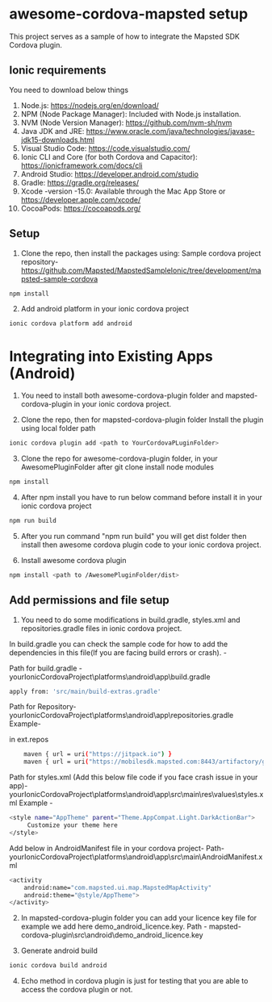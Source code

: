 # awesome-cordova-mapsted setup

This project serves as a sample of how to integrate the Mapsted SDK Cordova plugin.


## Ionic requirements
You need to download below things

1. Node.js: https://nodejs.org/en/download/
2. NPM (Node Package Manager): Included with Node.js installation.
3. NVM (Node Version Manager): https://github.com/nvm-sh/nvm
4. Java JDK and JRE: https://www.oracle.com/java/technologies/javase-jdk15-downloads.html
5. Visual Studio Code: https://code.visualstudio.com/
6. Ionic CLI and Core (for both Cordova and Capacitor): https://ionicframework.com/docs/cli
7. Android Studio: https://developer.android.com/studio
8. Gradle: https://gradle.org/releases/
9. Xcode -version -15.0: Available through the Mac App Store or https://developer.apple.com/xcode/
10. CocoaPods: https://cocoapods.org/

## Setup

1. Clone the repo, then install the packages using:
Sample cordova project repository-
https://github.com/Mapsted/MapstedSampleIonic/tree/development/mapsted-sample-cordova
```sh
npm install
```
2. Add android platform in your ionic cordova project
```sh
ionic cordova platform add android
```

# Integrating into Existing Apps (Android)

1. You need to install both awesome-cordova-plugin folder and mapsted-cordova-plugin in your ionic cordova project.

2. Clone the repo, then for mapsted-cordova-plugin folder Install the plugin using local folder path
```sh
ionic cordova plugin add <path to YourCordovaPLuginFolder>
```

3. Clone the repo for awesome-cordova-plugin folder, in your AwesomePluginFolder after git clone install node modules
```sh
npm install
```

4. After npm install you have to run below command before install it in your ionic cordova project
```sh
npm run build
```

5. After you run command "npm run build" you will get dist folder then install then awesome cordova plugin code to your ionic cordova project. 

6. Install awesome cordova plugin
```sh
npm install <path to /AwesomePluginFolder/dist>
```

## Add permissions and file setup
1. You need to do some modifications in build.gradle, styles.xml and repositories.gradle files in ionic cordova project.

In build.gradle you can check the sample code for how to add the dependencies in this file(If you are facing build errors or crash). -

Path for build.gradle -
yourIonicCordovaProject\platforms\android\app\build.gradle
 <!-- other dependencies -->
```sh
apply from: 'src/main/build-extras.gradle'
```

Path for Repository-
yourIonicCordovaProject\platforms\android\app\repositories.gradle
Example-
<!-- Add the below lines --> in ext.repos
```sh
    maven { url = uri("https://jitpack.io") }
    maven { url = uri("https://mobilesdk.mapsted.com:8443/artifactory/gradle-mapsted") }
```

Path for styles.xml (Add this below file code if you face crash issue in your app)-
yourIonicCordovaProject\platforms\android\app\src\main\res\values\styles.xml
Example -
```sh
<style name="AppTheme" parent="Theme.AppCompat.Light.DarkActionBar">
     Customize your theme here 
</style>
```

Add below in AndroidManifest file in your cordova project-
Path- yourIonicCordovaProject\platforms\android\app\src\main\AndroidManifest.xml
```sh
<activity
    android:name="com.mapsted.ui.map.MapstedMapActivity"
    android:theme="@style/AppTheme">
</activity>
```

2. In mapsted-cordova-plugin folder you can add your licence key file for example we add here demo_android_licence.key.
Path - 
mapsted-cordova-plugin\src\android\demo_android_licence.key

3. Generate android build
```sh
ionic cordova build android
```

4. Echo method in cordova plugin is just for testing that you are able to access the cordova plugin or not.

